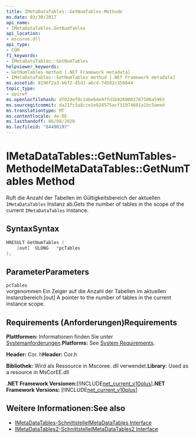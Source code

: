 ```yaml
---
title: IMetaDataTables::GetNumTables-Methode
ms.date: 03/30/2017
api_name:
- IMetaDataTables.GetNumTables
api_location:
- mscoree.dll
api_type:
- COM
f1_keywords:
- IMetaDataTables::GetNumTables
helpviewer_keywords:
- GetNumTables method [.NET Framework metadata]
- IMetaDataTables::GetNumTables method [.NET Framework metadata]
ms.assetid: 8196f2a3-bbf2-45d3-a6cd-74502c356644
topic_type:
- apiref
ms.openlocfilehash: df02def0c14beb4e9ffd1b9260002767586a59b5
ms.sourcegitcommit: da21fc5a8cce1e028575acf31974681a1bc5aeed
ms.translationtype: MT
ms.contentlocale: de-DE
ms.lasthandoff: 06/08/2020
ms.locfileid: "84490197"
---
```

# <a name="imetadatatablesgetnumtables-method"></a><span data-ttu-id="c6a8f-102">IMetaDataTables::GetNumTables-Methode</span><span class="sxs-lookup"><span data-stu-id="c6a8f-102">IMetaDataTables::GetNumTables Method</span></span>
<span data-ttu-id="c6a8f-103">Ruft die Anzahl der Tabellen im Gültigkeitsbereich der aktuellen `IMetaDataTables` Instanz ab.</span><span class="sxs-lookup"><span data-stu-id="c6a8f-103">Gets the number of tables in the scope of the current `IMetaDataTables` instance.</span></span>  
  
## <a name="syntax"></a><span data-ttu-id="c6a8f-104">Syntax</span><span class="sxs-lookup"><span data-stu-id="c6a8f-104">Syntax</span></span>  
  
```cpp  
HRESULT GetNumTables (  
    [out]  ULONG   *pcTables  
);  
```  
  
## <a name="parameters"></a><span data-ttu-id="c6a8f-105">Parameter</span><span class="sxs-lookup"><span data-stu-id="c6a8f-105">Parameters</span></span>  
 `pcTables`  
 <span data-ttu-id="c6a8f-106">vorgenommen Ein Zeiger auf die Anzahl der Tabellen im aktuellen Instanzbereich.</span><span class="sxs-lookup"><span data-stu-id="c6a8f-106">[out] A pointer to the number of tables in the current instance scope.</span></span>  
  
## <a name="requirements"></a><span data-ttu-id="c6a8f-107">Requirements (Anforderungen)</span><span class="sxs-lookup"><span data-stu-id="c6a8f-107">Requirements</span></span>  
 <span data-ttu-id="c6a8f-108">**Plattformen:** Informationen finden Sie unter [Systemanforderungen](../../get-started/system-requirements.md).</span><span class="sxs-lookup"><span data-stu-id="c6a8f-108">**Platforms:** See [System Requirements](../../get-started/system-requirements.md).</span></span>  
  
 <span data-ttu-id="c6a8f-109">**Header:** Cor. h</span><span class="sxs-lookup"><span data-stu-id="c6a8f-109">**Header:** Cor.h</span></span>  
  
 <span data-ttu-id="c6a8f-110">**Bibliothek:** Wird als Ressource in Mscoree. dll verwendet.</span><span class="sxs-lookup"><span data-stu-id="c6a8f-110">**Library:** Used as a resource in MsCorEE.dll</span></span>  
  
 <span data-ttu-id="c6a8f-111">**.NET Framework Versionen:**[!INCLUDE[net_current_v10plus](../../../../includes/net-current-v10plus-md.md)]</span><span class="sxs-lookup"><span data-stu-id="c6a8f-111">**.NET Framework Versions:** [!INCLUDE[net_current_v10plus](../../../../includes/net-current-v10plus-md.md)]</span></span>  
  
## <a name="see-also"></a><span data-ttu-id="c6a8f-112">Weitere Informationen:</span><span class="sxs-lookup"><span data-stu-id="c6a8f-112">See also</span></span>

- [<span data-ttu-id="c6a8f-113">IMetaDataTables-Schnittstelle</span><span class="sxs-lookup"><span data-stu-id="c6a8f-113">IMetaDataTables Interface</span></span>](imetadatatables-interface.md)
- [<span data-ttu-id="c6a8f-114">IMetaDataTables2-Schnittstelle</span><span class="sxs-lookup"><span data-stu-id="c6a8f-114">IMetaDataTables2 Interface</span></span>](imetadatatables2-interface.md)
